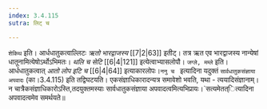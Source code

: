 ```yaml
---
index: 3.4.115
sutra: लिट् च

---
```

   `शेकिथ` इति। आर्धधातुकत्वाल्लिटः _ऋतो भारद्वाजस्य_ [[7|2|63]]  इतीट्। तत्र ऋत एव भारद्वाजस्य नान्येषां धातूनामित्येषोऽर्थोऽभिमतः। _थलि च सेटि_ [[6|4|121]]  इत्येत्वाभ्यासलोपौ। `जग्ले, मम्ले` इति। आर्धधातुकत्वात् _आतो लोप इटि च_ [[6|4|64]]  इत्याकारलोपः।`ननु च ` इत्यादिना यदुक्तं `सार्वधातुकसंज्ञाया अपवादः` (का।3.4.115) इति तद्विघटयति। एकसंज्ञाधिकारादन्यत्र समावेशो भवति, यथा -  त्ययादिसंज्ञानाम्। न चात्रैकसंज्ञाधिकारोऽस्ति,तदयुक्तमस्याः सार्वधातुकसंज्ञाया अपवादत्वमित्यभिप्रायः।`सत्यमेतत्ित्यादिना अपवादत्वमेव समर्थयते॥